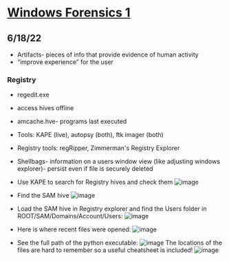 # [Windows Forensics 1](https://tryhackme.com/room/windowsforensics1)
## 6/18/22

- Artifacts- pieces of info that provide evidence of human activity
- “improve experience” for the user

### Registry
- regedit.exe
- access hives offline 
- amcache.hve- programs last executed
- Tools: KAPE (live), autopsy (both), ftk imager (both)
- Registry tools: regRipper, Zimmerman's Registry Explorer
- Shellbags- information on a users window view (like adjusting windows explorer)- persist even if file is securely deleted
- Use KAPE to search for Registry hives and check them
![image](https://user-images.githubusercontent.com/66894542/174899652-55ae58c8-d147-4a0a-ad89-f3573a8ca9b5.png)
- Find the SAM hive
![image](https://user-images.githubusercontent.com/66894542/174899728-92938ec1-5060-4a9e-8644-b965fb374cf8.png)
- Load the SAM hive in Registry explorer and find the Users folder in ROOT/SAM/Domains/Account/Users:
![image](https://user-images.githubusercontent.com/66894542/174899787-963f5420-78c7-4637-a0e5-6344a321960c.png)


- Here is where recent files were opened:
![image](https://user-images.githubusercontent.com/66894542/174453062-756202b3-005d-44f9-88dc-8d52eb82d7b9.png)

- See the full path of the python executable:
![image](https://user-images.githubusercontent.com/66894542/174453164-fe647c93-3174-44c7-8d8e-4d0f44fa113f.png)
The locations of the files are hard to remember so a useful cheatsheet is included!
![image](https://user-images.githubusercontent.com/66894542/174453553-6426cbed-0b6d-4f08-8753-4bfc34beb3d1.png)
